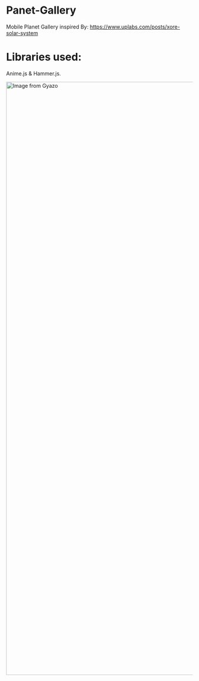 # Panet-Gallery
Mobile Planet Gallery inspired By: https://www.uplabs.com/posts/xore-solar-system

# Libraries used:
Anime.js & Hammer.js.


<img src="https://i.gyazo.com/cec8b511e83b1ba4e9a145a3ed6395b5.gif" alt="Image from Gyazo" width="1600"/>
